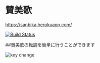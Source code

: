 <h1>賛美歌</h1>


https://sanbika.herokuapp.com/

[![Build Status](https://travis-ci.org/gazayas/sanbika.png?branch=master)](https://travis-ci.org/gazayas/sanbika)

##賛美歌の転調を簡単に行うことができます

![key change](https://media.giphy.com/media/3oKIPd5nkRqjM23kNa/giphy.gif)
